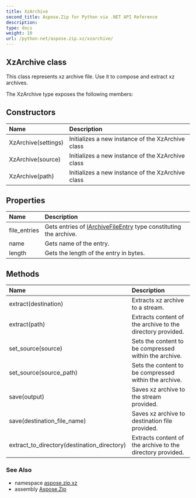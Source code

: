 ```yaml
---
title: XzArchive
second_title: Aspose.Zip for Python via .NET API Reference
description: 
type: docs
weight: 10
url: /python-net/aspose.zip.xz/xzarchive/
---
```


## XzArchive class

This class represents xz archive file. Use it to compose and extract xz archives.

The XzArchive type exposes the following members:
## Constructors
| Name | Description |
| :- | :- |
|XzArchive(settings)|Initializes a new instance of the XzArchive class|
|XzArchive(source)|Initializes a new instance of the XzArchive class|
|XzArchive(path)|Initializes a new instance of the XzArchive class|
## Properties
| Name | Description |
| :- | :- |
|file_entries|Gets entries of [IArchiveFileEntry](/zip/python-net/aspose.zip/iarchivefileentry/) type constituting the archive.|
|name|Gets name of the entry.|
|length|Gets the length of the entry in bytes.|
## Methods
| Name | Description |
| :- | :- |
|extract(destination)|Extracts xz archive to a stream.|
|extract(path)|Extracts content of the archive to the directory provided.|
|set_source(source)|Sets the content to be compressed within the archive.|
|set_source(source_path)|Sets the content to be compressed within the archive.|
|save(output)|Saves xz archive to the stream provided.|
|save(destination_file_name)|Saves xz archive to destination file provided.|
|extract_to_directory(destination_directory)|Extracts content of the archive to the directory provided.|

### See Also

* namespace [aspose.zip.xz](/zip/python-net/aspose.zip.xz/)
* assembly [Aspose.Zip](/zip/python-net/)

